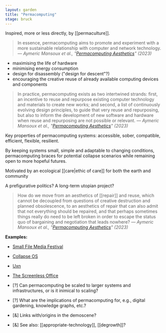 ```yaml
---  
layout: garden
title: "Permacomputing"
stage: bruck
---
```


Inspired, more or less directly, by [[permaculture]].

> In essence, permacomputing aims to promote and experiment with a more sustainable relationship with computer and network technology.
<cite>— Aymeric Mansoux et al., "[Permacomputing Aesthetics](https://doi.org/10.21428/bf6fb269.6690fc2e)" (2023)</cite>

- maximising the life of hardware
- minimising energy consumption
- design for disassembly ("design for descent"?)
- encouraging the creative reuse of already available computing devices and components

> In practice, permacomputing exists as two intertwined strands: first, an incentive to reuse and repurpose existing computer technology and materials to create new works; and second, a list of continuously evolving design principles, to guide that very reuse and repurposing, but also to inform the development of new software and hardware when reuse and repurposing are not possible or relevant.
<cite>— Aymeric Mansoux et al., "[Permacomputing Aesthetics](https://doi.org/10.21428/bf6fb269.6690fc2e)" (2023)</cite>

Key properties of permacomputing systems: accessible, sober, compatible, efficient, flexible, resilient.

By keeping systems small, simple and adaptable to changing conditions, permacomputing braces for potential collapse scenarios while remaining open to more hopeful futures. 

Motivated by an ecological [[care|ethic of care]] for both the earth and community

A prefigurative politics? A long-term utopian project?

> How do we move from an aesthetics of [[repair]] and reuse, which cannot be decoupled from questions of creative destruction and planned obsolescence, to an aesthetics of repair that can also admit that not everything should be repaired, and that perhaps sometimes things really do need to be left broken in order to escape the status quo of bargaining and negotiation that leads nowhere?
<cite>— Aymeric Mansoux et al., "[Permacomputing Aesthetics](https://doi.org/10.21428/bf6fb269.6690fc2e)" (2023)</cite>

**Examples:**
- [Small File Media Festival](https://smallfile.ca/)
- [Collapse OS](http://collapseos.org/)
- [Uxn](https://100r.co/site/uxn.html)
- [The Screenless Office](http://screenl.es/)

- [?] Can permacomputing be scaled to larger systems and infrastructures, or is it inimical to scaling?
- [?] What are the implications of permacomputing for, e.g., digital gardening, knowledge graphs, etc.?
- [&] Links with/origins in the demoscene?
- [&] See also: [[appropriate-technology]], [[degrowth]]?